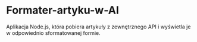 # Formater-artyku-w-AI
Aplikacja Node.js, która pobiera artykuły z zewnętrznego API i wyświetla je w odpowiednio sformatowanej formie. 
